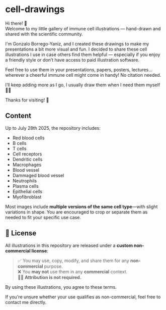 # cell-drawings
Hi there! 👋  
Welcome to my little gallery of immune cell illustrations — hand-drawn and shared with the scientific community.

I'm Gonzalo Borrego-Yaniz, and I created these drawings to make my presentations a bit more visual and fun. I decided to share these cell illustrations I use in case others find them helpful — especially if you enjoy a friendly style or don’t have access to paid illustration software.

Feel free to use them in your presentations, papers, posters, lectures... wherever a cheerful immune cell might come in handy! No citation needed.

I’ll keep adding more as I go, I usually draw them when I need them myself 🧪✨

Thanks for visiting! 🔬

## Content
Up to July 28th 2025, the repository includes:
- Red blood cells
- B cells
- T cells
- Cell receptors
- Dendritic cells
- Macrophages
- Blood vessel
- Dammaged blood vessel
- Neutrophils
- Plasma cells
- Epithelial cells
- Myofibroblast

Most images include **multiple versions of the same cell type**—with slight variations in shape. You are encouraged to crop or separate them as needed to fit your specific use case.

## 🔖 License

All illustrations in this repository are released under a **custom non-commercial license**:

> ✅ You may use, copy, modify, and share them for any **non-commercial** purpose.  
> ❌ You **may not** use them in any **commercial** context.  
> 🙅‍♀️ **Attribution is not required.**

By using these illustrations, you agree to these terms.

If you're unsure whether your use qualifies as non-commercial, feel free to contact me directly.
